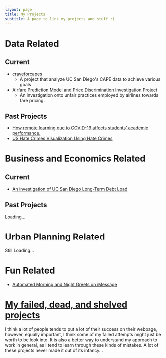 ```yaml
---
layout: page
title: My Projects
subtitle: A page to link my projects and stuff :)
---
```


<head><link rel="stylesheet" href="https://cdnjs.cloudflare.com/ajax/libs/font-awesome/6.4.0/css/all.min.css"/></head>

# Data Related
## Current
* [craveforcapes](https://ptse8204.github.io/craveforcapes/)
  - A project that analyze UC San Diego's CAPE data to achieve various goals
* [Airfare Prediction Model and Price Discrimination Investigation Project](https://ptse8204.github.io/flightpricebias/)
  - An investigation onto unfair practices employed by airlines towards fare pricing.

## Past Projects
* [How remote learning due to COVID-19 affects students’ academic performance.](https://ptse8204.github.io/final_project.pdf)
* [US Hate Crimes Visualization Using Hate Crimes](https://ptse8204.github.io/DSC-106-Final-Project/)

# Business and Economics Related
## Current
* [An investigation of UC San Diego Long-Term Debt Load](https://ptse8204.github.io/2023/04/06/How-Realistic-Capital-Concerns-of-UCSD-Should-Put-More-Effort-of-Rethinking-Parking.html)

## Past Projects
<i class="fa-sharp fa-solid fa-spinner fa-spin fa-lg"></i> Loading...

# Urban Planning Related
<i class="fa-solid fa-ellipsis fa-bounce"></i> Still Loading...

# Fun Related
* [Automated Morning and Night Greets on iMessage](https://ptse8204.github.io/imshortcuts.md)

# [My failed, dead, and shelved projects](/projectpages/deadproject)
I think a lot of people tends to put a lot of their success on their webpage, however, equally important, I think some of my failed attempts might just be worth to be look into. It is also a better way to understand my approach to work in general, as I tend to learn through these kinds of mistakes. A lot of these projects never made it out of its infancy...
